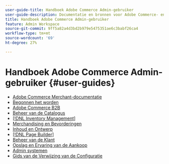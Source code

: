```yaml
---
user-guide-title: Handboek Adobe Commerce Admin-gebruiker
user-guide-description: Documentatie en bronnen voor Adobe Commerce- en Magento Open Source-handelaren die in de Admin werken.
title: Handboek Adobe Commerce Admin-gebruiker
feature: Admin Workspace
source-git-commit: 9ff5a82a4d3bd2b979e5475351ae6c3babf26ca4
workflow-type: tm+mt
source-wordcount: '69'
ht-degree: 27%

---
```


# Handboek Adobe Commerce Admin-gebruiker {#user-guides}

- [Adobe Commerce Merchant-documentatie](home.md)
- [ Begonnen het worden ](https://experienceleague.adobe.com/docs/commerce-admin/start/guide-overview.html?lang=nl-NL)
- [ Adobe Commerce B2B ](https://experienceleague.adobe.com/docs/commerce-admin/b2b/guide-overview.html?lang=nl-NL)
- [ Beheer van de Catalogus ](https://experienceleague.adobe.com/docs/commerce-admin/catalog/guide-overview.html?lang=nl-NL)
- [[!DNL Inventory Management]](https://experienceleague.adobe.com/docs/commerce-admin/inventory/guide-overview.html?lang=nl-NL)
- [ Merchandising en Bevorderingen ](https://experienceleague.adobe.com/docs/commerce-admin/marketing/guide-overview.html?lang=nl-NL)
- [ Inhoud en Ontwerp ](https://experienceleague.adobe.com/docs/commerce-admin/content-design/guide-overview.html?lang=nl-NL)
- [[!DNL Page Builder]](https://experienceleague.adobe.com/docs/commerce-admin/page-builder/guide-overview.html?lang=nl-NL)
- [ Beheer van de Klant ](https://experienceleague.adobe.com/docs/commerce-admin/customers/guide-overview.html?lang=nl-NL)
- [ Opslag en Ervaring van de Aankoop ](https://experienceleague.adobe.com/docs/commerce-admin/stores-sales/guide-overview.html?lang=nl-NL)
- [ Admin systemen ](https://experienceleague.adobe.com/docs/commerce-admin/systems/guide-overview.html?lang=nl-NL)
- [ Gids van de Verwijzing van de Configuratie ](https://experienceleague.adobe.com/docs/commerce-admin/config/guide-overview.html?lang=nl-NL)
